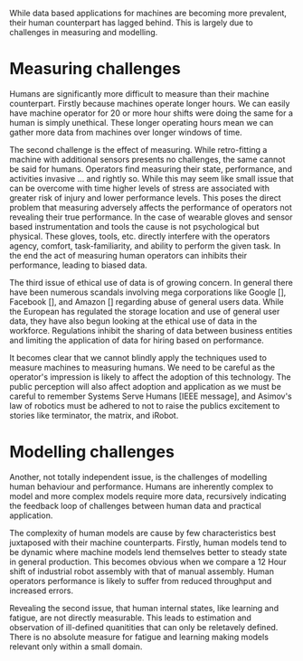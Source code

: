 While data based applications for machines are becoming more prevalent, their human counterpart has lagged behind. This is largely due to challenges in measuring and modelling. 

# Measuring challenges

Humans are significantly more difficult to measure than their machine counterpart. Firstly because machines operate longer hours. We can easily have machine operator for 20 or more hour shifts were doing the same for a human is simply unethical. These longer operating hours mean we can gather more data from machines over longer windows of time. 

The second challenge is the effect of measuring. While retro-fitting a machine with additional sensors presents no challenges, the same cannot be said for humans. Operators find measuring their state, performance, and activities invasive ... and rightly so. While this may seem like small issue that can be overcome with time higher levels of stress are associated with greater risk of injury and lower performance levels. This poses the direct problem that measuring adversely affects the performance of operators not revealing their true performance. In the case of wearable gloves and sensor based instrumentation and tools the cause is not psychological but physical. These gloves, tools, etc. directly interfere with the operators agency, comfort, task-familiarity, and ability to perform the given task. In the end the act of measuring human operators can inhibits their performance, leading to biased data.

The third issue of ethical use of data is of growing concern. In general there have been numerous scandals involving mega corporations like Google [], Facebook [], and Amazon [] regarding abuse of general users data. While the European has regulated the storage location and use of general user data, they have also begun looking at the ethical use of data in the workforce. Regulations inhibit the sharing of data between business entities and limiting the application of data for hiring based on performance. 

It becomes clear that we cannot blindly apply the techniques used to measure machines to measuring humans. We need to be careful as the operator's impression is likely to affect the adoption of this technology. The public perception will also affect adoption and application as we must be careful to remember Systems Serve Humans [IEEE message], and Asimov's law of robotics must be adhered to not to raise the publics excitement to stories like terminator, the matrix, and iRobot.

# Modelling challenges

Another, not totally independent issue, is the challenges of modelling human behaviour and performance. Humans are inherently complex to model and more complex models require more data, recursively indicating the feedback loop of challenges between human data and practical application.

The complexity of human models are cause by few characteristics best juxtaposed with their machine counterparts. Firstly, human models tend to be dynamic where machine models lend themselves better to steady state in general production. This becomes obvious when we compare a 12 Hour shift of industrial robot assembly with that of manual assembly. Human operators performance is likely to suffer from reduced throughput and increased errors. 

Revealing the second issue, that human internal states, like learning and fatigue, are not directly measurable. This leads to estimation and observation of ill-defined quanitities that can only be reletavely defined. There is no absolute measure for fatigue and learning making models relevant only within a small domain.



